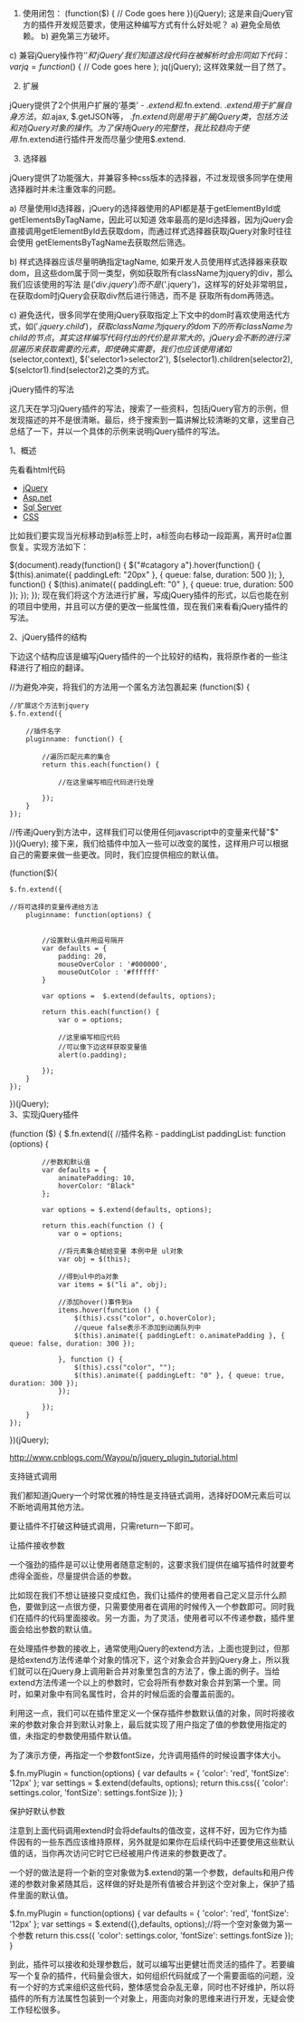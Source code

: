 ﻿1. 使用闭包：
(function($) {
  // Code goes here
})(jQuery);
这是来自jQuery官方的插件开发规范要求，使用这种编写方式有什么好处呢？
a) 避免全局依赖。
b) 避免第三方破坏。

c) 兼容jQuery操作符'$'和'jQuery '
我们知道这段代码在被解析时会形同如下代码：
var jq = function($) {
  // Code goes here
}; 
jq(jQuery);
这样效果就一目了然了。

2. 扩展

jQuery提供了2个供用户扩展的‘基类’ - $.extend和$.fn.extend.
$.extend 用于扩展自身方法，如$.ajax, $.getJSON等，
$.fn.extend则是用于扩展jQuery类，包括方法和对jQuery对象的操作。为了保持jQuery的完整性，我比较 趋向于使用$.fn.extend进行插件开发而尽量少使用$.extend.

3. 选择器

jQuery提供了功能强大，并兼容多种css版本的选择器，不过发现很多同学在使用选择器时并未注重效率的问题。 

a) 尽量使用Id选择器，jQuery的选择器使用的API都是基于getElementById或getElementsByTagName，因此可以知道 效率最高的是Id选择器，因为jQuery会直接调用getElementById去获取dom，而通过样式选择器获取jQuery对象时往往会使用 getElementsByTagName去获取然后筛选。

b) 样式选择器应该尽量明确指定tagName, 如果开发人员使用样式选择器来获取dom，且这些dom属于同一类型，例如获取所有className为jquery的div，那么我们应该使用的写法 是$('div.jquery')而不是$('.jquery')，这样写的好处非常明显，在获取dom时jQuery会获取div然后进行筛选，而不是 获取所有dom再筛选。

c) 避免迭代，很多同学在使用jQuery获取指定上下文中的dom时喜欢使用迭代方式，如$('.jquery .child')，获取className为jquery的dom下的所有className为child的节点，其实这样编写代码付出的代价是非常大 的，jQuery会不断的进行深层遍历来获取需要的元素，即使确实需要，我们也应该使用诸如$(selector,context), $('selector1>selector2'), $(selector1).children(selector2), $(selctor1).find(selector2)之类的方式。



jQuery插件的写法

这几天在学习jQuery插件的写法，搜索了一些资料，包括jQuery官方的示例，但发现描述的并不是很清晰。最后，终于搜索到一篇讲解比较清晰的文章，这里自己总结了一下，并以一个具体的示例来说明jQuery插件的写法。

1、概述

先看看html代码

<ul id="catagory">
    <li><a href="#">jQuery</a></li>
    <li><a href="#">Asp.net</a></li>
    <li><a href="#">Sql Server</a></li>
    <li><a href="#">CSS</a></li>
</ul>
比如我们要实现当光标移动到a标签上时，a标签向右移动一段距离，离开时a位置恢复。实现方法如下：

$(document).ready(function() {
    $("#catagory a").hover(function() {
        $(this).animate({ paddingLeft: "20px" }, { queue: false, duration: 500 });
    }, function() {
        $(this).animate({ paddingLeft: "0" }, { queue: true, duration: 500 });
    });
});
现在我们将这个方法进行扩展，写成jQuery插件的形式，以后也能在别的项目中使用，并且可以方便的更改一些属性值，现在我们来看看jQuery插件的写法。

2、jQuery插件的结构

下边这个结构应该是编写jQuery插件的一个比较好的结构，我将原作者的一些注释进行了相应的翻译。

//为避免冲突，将我们的方法用一个匿名方法包裹起来
(function($) {

    //扩展这个方法到jquery
    $.fn.extend({

        //插件名字
        pluginname: function() {

            //遍历匹配元素的集合
            return this.each(function() {

                //在这里编写相应代码进行处理 

            });
        }
    });

 //传递jQuery到方法中，这样我们可以使用任何javascript中的变量来代替"$"      
})(jQuery); 
接下来，我们给插件中加入一些可以改变的属性，这样用户可以根据自己的需要来做一些更改。同时，我们应提供相应的默认值。

(function($){  
  
    $.fn.extend({   
          
	//将可选择的变量传递给方法
        pluginname: function(options) {  
  
  
            //设置默认值并用逗号隔开
            var defaults = {  
                padding: 20,  
                mouseOverColor : '#000000',  
                mouseOutColor : '#ffffff'  
            }  
                  
            var options =  $.extend(defaults, options);  
  
            return this.each(function() {  
                var o = options;  
                  
                //这里编写相应代码 
                //可以像下边这样获取变量值 
                alert(o.padding);  
              
            });  
        }  
    });  
      
})(jQuery);  
3、实现jQuery插件

(function ($) {
    $.fn.extend({
        //插件名称 - paddingList
        paddingList: function (options) {

            //参数和默认值
            var defaults = {
                animatePadding: 10,
                hoverColor: "Black"
            };

            var options = $.extend(defaults, options);

            return this.each(function () {
                var o = options;

                //将元素集合赋给变量 本例中是 ul对象 
                var obj = $(this);

                //得到ul中的a对象
                var items = $("li a", obj);

                //添加hover()事件到a
                items.hover(function () {
                    $(this).css("color", o.hoverColor);
                    //queue false表示不添加到动画队列中
                    $(this).animate({ paddingLeft: o.animatePadding }, { queue: false, duration: 300 });

                }, function () {
                    $(this).css("color", "");
                    $(this).animate({ paddingLeft: "0" }, { queue: true, duration: 300 });
                });

            });
        }
    });
})(jQuery);



http://www.cnblogs.com/Wayou/p/jquery_plugin_tutorial.html

支持链式调用

我们都知道jQuery一个时常优雅的特性是支持链式调用，选择好DOM元素后可以不断地调用其他方法。


要让插件不打破这种链式调用，只需return一下即可。



让插件接收参数

一个强劲的插件是可以让使用者随意定制的，这要求我们提供在编写插件时就要考虑得全面些，尽量提供合适的参数。

比如现在我们不想让链接只变成红色，我们让插件的使用者自己定义显示什么颜色，要做到这一点很方便，只需要使用者在调用的时候传入一个参数即可。同时我们在插件的代码里面接收。另一方面，为了灵活，使用者可以不传递参数，插件里面会给出参数的默认值。

在处理插件参数的接收上，通常使用jQuery的extend方法，上面也提到过，但那是给extend方法传递单个对象的情况下，这个对象会合并到jQuery身上，所以我们就可以在jQuery身上调用新合并对象里包含的方法了，像上面的例子。当给extend方法传递一个以上的参数时，它会将所有参数对象合并到第一个里。同时，如果对象中有同名属性时，合并的时候后面的会覆盖前面的。

利用这一点，我们可以在插件里定义一个保存插件参数默认值的对象，同时将接收来的参数对象合并到默认对象上，最后就实现了用户指定了值的参数使用指定的值，未指定的参数使用插件默认值。

为了演示方便，再指定一个参数fontSize，允许调用插件的时候设置字体大小。

$.fn.myPlugin = function(options) {
    var defaults = {
        'color': 'red',
        'fontSize': '12px'
    };
    var settings = $.extend(defaults, options);
    return this.css({
        'color': settings.color,
        'fontSize': settings.fontSize
    });
}



保护好默认参数

注意到上面代码调用extend时会将defaults的值改变，这样不好，因为它作为插件因有的一些东西应该维持原样，另外就是如果你在后续代码中还要使用这些默认值的话，当你再次访问它时它已经被用户传进来的参数更改了。

一个好的做法是将一个新的空对象做为$.extend的第一个参数，defaults和用户传递的参数对象紧随其后，这样做的好处是所有值被合并到这个空对象上，保护了插件里面的默认值。

$.fn.myPlugin = function(options) {
    var defaults = {
        'color': 'red',
        'fontSize': '12px'
    };
    var settings = $.extend({},defaults, options);//将一个空对象做为第一个参数
    return this.css({
        'color': settings.color,
        'fontSize': settings.fontSize
    });
}
 

到此，插件可以接收和处理参数后，就可以编写出更健壮而灵活的插件了。若要编写一个复杂的插件，代码量会很大，如何组织代码就成了一个需要面临的问题，没有一个好的方式来组织这些代码，整体感觉会杂乱无章，同时也不好维护，所以将插件的所有方法属性包装到一个对象上，用面向对象的思维来进行开发，无疑会使工作轻松很多。


